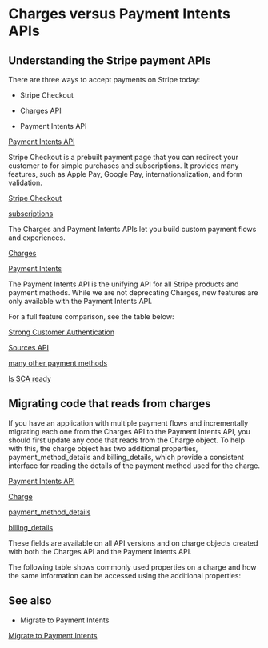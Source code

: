 # Charges versus Payment Intents APIs

## Understanding the Stripe payment APIs

There are three ways to accept payments on Stripe today:

- Stripe Checkout

- Charges API

- Payment Intents API

[Payment Intents API](/payments/payment-intents)

Stripe Checkout is a prebuilt payment page that you can redirect your customer to for simple purchases and subscriptions. It provides many features, such as Apple Pay, Google Pay, internationalization, and form validation.

[Stripe Checkout](/payments/checkout)

[subscriptions](/billing/subscriptions/creating)

The Charges and Payment Intents APIs let you build custom payment flows and experiences.

[Charges](/api/charges)

[Payment Intents](/api/payment_intents)

The Payment Intents API is the unifying API for all Stripe products and payment methods. While we are not deprecating Charges, new features are only available with the Payment Intents API.

For a full feature comparison, see the table below:

[Strong Customer Authentication](/strong-customer-authentication)

[Sources API](/sources)

[many other payment methods](/payments/payment-methods/overview)

[Is SCA ready](/strong-customer-authentication)

## Migrating code that reads from charges

If you have an application with multiple payment flows and incrementally migrating each one from the Charges API to the Payment Intents API, you should first update any code that reads from the Charge object. To help with this, the charge object has two additional properties, payment_method_details and billing_details, which provide a consistent interface for reading the details of the payment method used for the charge.

[Payment Intents API](/payments/payment-intents)

[Charge](/api/charges)

[payment_method_details](/api/charges/object#charge_object-payment_method_details)

[billing_details](/api/charges/object#charge_object-billing_details)

These fields are available on all API versions and on charge objects created with both the Charges API and the Payment Intents API.

The following table shows commonly used properties on a charge and how the same information can be accessed using the additional properties:

## See also

- Migrate to Payment Intents

[Migrate to Payment Intents](/payments/payment-intents/migration)
